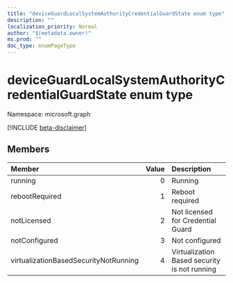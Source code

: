 ```yaml
---
title: "deviceGuardLocalSystemAuthorityCredentialGuardState enum type"
description: ""
localization_priority: Normal
author: "$(metadata.owner)"
ms.prod: ""
doc_type: enumPageType
---
```


# deviceGuardLocalSystemAuthorityCredentialGuardState enum type

Namespace: microsoft.graph

[!INCLUDE [beta-disclaimer](../../includes/beta-disclaimer.md)]

## Members

| Member                                | Value | Description                                  |
| :------------------------------------ | ----: | :------------------------------------------- |
| running                               | 0     | Running                                      |
| rebootRequired                        | 1     | Reboot required                              |
| notLicensed                           | 2     | Not licensed for Credential Guard            |
| notConfigured                         | 3     | Not configured                               |
| virtualizationBasedSecurityNotRunning | 4     | Virtualization Based security is not running |
